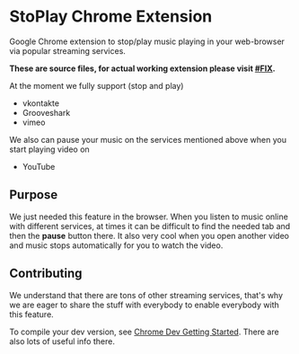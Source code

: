 StoPlay Chrome Extension
===========

Google Chrome extension to stop/play music playing in your web-browser via
popular streaming services.

**These are source files, for actual working extension please visit
[#FIX](link).**


At the moment we fully support (stop and play)
* vkontakte
* Grooveshark
* vimeo

We also can pause your music on the services mentioned above when you start
playing video on
* YouTube

## Purpose
We just needed this feature in the browser.
When you listen to music online with different services, at times it can be
difficult to find the needed tab and then the **pause** button there.
It also very cool when you open another video and music stops automatically for
you to watch the video.

## Contributing
We understand that there are tons of other streaming services, that's why we are
eager to share the stuff with everybody to enable everybody with this feature.

To compile your dev version, see 
[Chrome Dev Getting Started](http://developer.chrome.com/extensions/getstarted.html#unpacked).
There are also lots of useful info there.